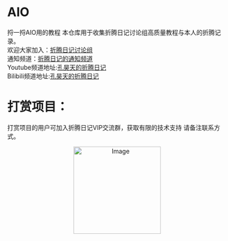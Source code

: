 # AIO
捋一捋AIO用的教程
本仓库用于收集折腾日记讨论组高质量教程与本人的折腾记录。  
欢迎大家加入：[折腾日记讨论组](https://t.me/+bzSRf6dtG3lhYWVl)  
通知频道：[折腾日记的通知频道](https://t.me/+jhNzGg0oXNdhZDY9)  
Youtube频道地址:[孔昊天的折腾日记](https://www.youtube.com/@user-ek1qg7ti5r)    
Bilibili频道地址:[孔昊天的折腾日记](https://space.bilibili.com/473781263/video)  
# 打赏项目：
打赏项目的用户可加入折腾日记VIP交流群，获取有限的技术支持
请备注联系方式。
<p align="center">
  <img src="https://github.com/user-attachments/assets/105d8f5e-778b-4768-bae9-fa8454b5bfb4" alt="Image" width="200" height="200">
</p>
